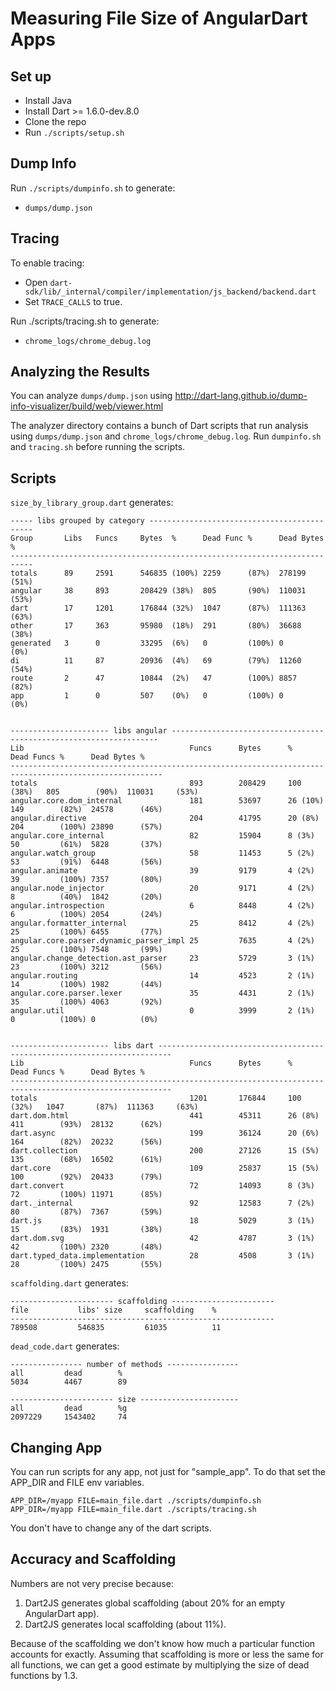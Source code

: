 # Measuring File Size of AngularDart Apps



## Set up

* Install Java
* Install Dart >= 1.6.0-dev.8.0
* Clone the repo
* Run `./scripts/setup.sh`



## Dump Info

Run `./scripts/dumpinfo.sh` to generate:
* `dumps/dump.json`



## Tracing

To enable tracing:
* Open `dart-sdk/lib/_internal/compiler/implementation/js_backend/backend.dart`
* Set `TRACE_CALLS` to true.

Run ./scripts/tracing.sh to generate:
* `chrome_logs/chrome_debug.log`



## Analyzing the Results

You can analyze `dumps/dump.json` using http://dart-lang.github.io/dump-info-visualizer/build/web/viewer.html

The analyzer directory contains a bunch of Dart scripts that run analysis using  `dumps/dump.json` and `chrome_logs/chrome_debug.log`. Run `dumpinfo.sh` and `tracing.sh` before running the scripts.



## Scripts

`size_by_library_group.dart`  generates:

```
----- libs grouped by category --------------------------------------------
Group       Libs   Funcs     Bytes  %      Dead Func %      Dead Bytes %
---------------------------------------------------------------------------
totals      89     2591      546835 (100%) 2259      (87%)  278199     (51%)
angular     38     893       208429 (38%)  805       (90%)  110031     (53%)
dart        17     1201      176844 (32%)  1047      (87%)  111363     (63%)
other       17     363       95980  (18%)  291       (80%)  36688      (38%)
generated   3      0         33295  (6%)   0         (100%) 0          (0%)
di          11     87        20936  (4%)   69        (79%)  11260      (54%)
route       2      47        10844  (2%)   47        (100%) 8857       (82%)
app         1      0         507    (0%)   0         (100%) 0          (0%)


---------------------- libs angular -------------------------------------------------------------------
Lib                                     Funcs      Bytes      %           Dead Funcs %      Dead Bytes %
--------------------------------------------------------------------------------------------------------
totals                                  893        208429     100 (38%)   805        (90%)  110031     (53%)
angular.core.dom_internal               181        53697      26 (10%)    149        (82%)  24578      (46%)
angular.directive                       204        41795      20 (8%)     204        (100%) 23890      (57%)
angular.core_internal                   82         15904      8 (3%)      50         (61%)  5828       (37%)
angular.watch_group                     58         11453      5 (2%)      53         (91%)  6448       (56%)
angular.animate                         39         9179       4 (2%)      39         (100%) 7357       (80%)
angular.node_injector                   20         9171       4 (2%)      8          (40%)  1842       (20%)
angular.introspection                   6          8448       4 (2%)      6          (100%) 2054       (24%)
angular.formatter_internal              25         8412       4 (2%)      25         (100%) 6455       (77%)
angular.core.parser.dynamic_parser_impl 25         7635       4 (2%)      25         (100%) 7548       (99%)
angular.change_detection.ast_parser     23         5729       3 (1%)      23         (100%) 3212       (56%)
angular.routing                         14         4523       2 (1%)      14         (100%) 1982       (44%)
angular.core.parser.lexer               35         4431       2 (1%)      35         (100%) 4063       (92%)
angular.util                            0          3999       2 (1%)      0          (100%) 0          (0%)


---------------------- libs dart -------------------------------------------------------------------------
Lib                                     Funcs      Bytes      %           Dead Funcs %      Dead Bytes %
----------------------------------------------------------------------------------------------------------
totals                                  1201       176844     100 (32%)   1047       (87%)  111363     (63%)
dart.dom.html                           441        45311      26 (8%)     411        (93%)  28132      (62%)
dart.async                              199        36124      20 (6%)     164        (82%)  20232      (56%)
dart.collection                         200        27126      15 (5%)     135        (68%)  16502      (61%)
dart.core                               109        25837      15 (5%)     100        (92%)  20433      (79%)
dart.convert                            72         14093      8 (3%)      72         (100%) 11971      (85%)
dart._internal                          92         12583      7 (2%)      80         (87%)  7367       (59%)
dart.js                                 18         5029       3 (1%)      15         (83%)  1931       (38%)
dart.dom.svg                            42         4787       3 (1%)      42         (100%) 2320       (48%)
dart.typed_data.implementation          28         4508       3 (1%)      28         (100%) 2475       (55%)
```



`scaffolding.dart` generates:

```
----------------------- scaffolding -----------------------
file           libs' size     scaffolding    %
-----------------------------------------------------------
789508         546835         61035          11
```



`dead_code.dart` generates:

```
---------------- number of methods ----------------
all         dead        %
5034        4467        89

----------------------- size ----------------------
all         dead        %g
2097229     1543402     74
```

## Changing App

You can run scripts for any app, not just for "sample_app". To do that set the APP_DIR and FILE env variables.

```
APP_DIR=/myapp FILE=main_file.dart ./scripts/dumpinfo.sh
APP_DIR=/myapp FILE=main_file.dart ./scripts/tracing.sh
```


You don't have to change any of the dart scripts.


## Accuracy and Scaffolding

Numbers are not very precise because:

1. Dart2JS generates global scaffolding (about 20% for an empty AngularDart app).
2. Dart2JS generates local scaffolding (about 11%).

Because of the scaffolding we don't know how much a particular function accounts for exactly. Assuming that scaffolding is more or less the same for all functions, we can get a good estimate by multiplying the size of dead functions by 1.3.




